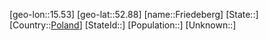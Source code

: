 ﻿---
location: [52.88,15.53]
type: City
tags:
- geo/City


SpocWebEntityId: 30278
isDeleted: false
confidential: public

---
[geo-lon::15.53]
[geo-lat::52.88]
[name::Friedeberg]
[State::]
[Country::[Poland](geo/Continent/Europe/Poland.md)]
[StateId::]
[Population::]
[Unknown::]

